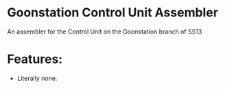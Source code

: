 # Goonstation Control Unit Assembler
An assembler for the Control Unit on the Goonstation branch of SS13

# Features:
* Literally none.
